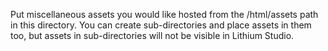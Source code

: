 Put miscellaneous assets you would like hosted from the /html/assets path in this directory.
You can create sub-directories and place assets in them too, but assets in sub-directories will not be visible in
Lithium Studio.